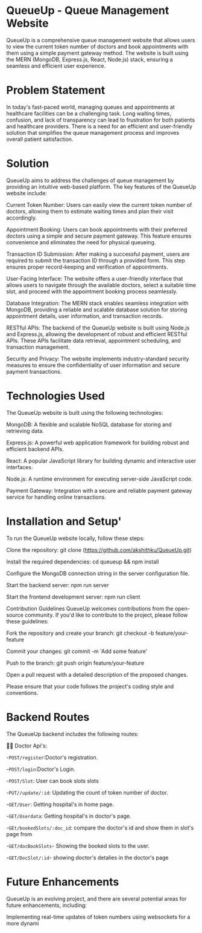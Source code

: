 
# QueueUp - Queue Management Website 

QueueUp is a comprehensive queue management website that allows users to view the current token number of doctors and book appointments with them using a simple payment gateway method. The website is built using the MERN (MongoDB, Express.js, React, Node.js) stack, ensuring a seamless and efficient user experience.

# Problem Statement
In today's fast-paced world, managing queues and appointments at healthcare facilities can be a challenging task. Long waiting times, confusion, and lack of transparency can lead to frustration for both patients and healthcare providers. There is a need for an efficient and user-friendly solution that simplifies the queue management process and improves overall patient satisfaction.

# Solution
QueueUp aims to address the challenges of queue management by providing an intuitive web-based platform. The key features of the QueueUp website include:

Current Token Number: Users can easily view the current token number of doctors, allowing them to estimate waiting times and plan their visit accordingly.

Appointment Booking: Users can book appointments with their preferred doctors using a simple and secure payment gateway. This feature ensures convenience and eliminates the need for physical queueing.

Transaction ID Submission: After making a successful payment, users are required to submit the transaction ID through a provided form. This step ensures proper record-keeping and verification of appointments.

User-Facing Interface: The website offers a user-friendly interface that allows users to navigate through the available doctors, select a suitable time slot, and proceed with the appointment booking process seamlessly.

Database Integration: The MERN stack enables seamless integration with MongoDB, providing a reliable and scalable database solution for storing appointment details, user information, and transaction records.

RESTful APIs: The backend of the QueueUp website is built using Node.js and Express.js, allowing the development of robust and efficient RESTful APIs. These APIs facilitate data retrieval, appointment scheduling, and transaction management.

Security and Privacy: The website implements industry-standard security measures to ensure the confidentiality of user information and secure payment transactions.

# Technologies Used

The QueueUp website is built using the following technologies:

MongoDB: A flexible and scalable NoSQL database for storing and retrieving data.

Express.js: A powerful web application framework for building robust and efficient backend APIs.

React: A popular JavaScript library for building dynamic and interactive user interfaces.

Node.js: A runtime environment for executing server-side JavaScript code.

Payment Gateway: Integration with a secure and reliable payment gateway service for handling online transactions.

# Installation and Setup'

To run the QueueUp website locally, follow these steps:

Clone the repository: git clone (https://github.com/akshithku/QueueUp.git)

Install the required dependencies: cd queueup && npm install

Configure the MongoDB connection string in the server configuration file.

Start the backend server: npm run server

Start the frontend development server: npm run client

Contribution Guidelines
QueueUp welcomes contributions from the open-source community. If you'd like to contribute to the project, please follow these guidelines:

Fork the repository and create your branch: git checkout -b feature/your-feature

Commit your changes: git commit -m 'Add some feature'

Push to the branch: git push origin feature/your-feature

Open a pull request with a detailed description of the proposed changes.

Please ensure that your code follows the project's coding style and conventions.

# Backend Routes 
The QueueUp backend includes the following routes:

 👨‍⚕️ Doctor Api's:
 
-`POST/register`:Doctor's registration.

-`POST/login`:Doctor's Login.

-`POST/Slot`: User can book slots slots  

-`PUT//update/:id`: Updating the count of token number of doctor.

-`GET/User`: Getting hospital's in home page.

-`GET/Userdata`: Getting hospital's in doctor's page.

-`GEt/bookedSlots/:doc_id`: compare the doctor's id and show them in slot's page from 

-`GET/docBookSlots`- Showing the booked slots to the user.

-`GET/DocSlot/:id`- showing doctor's detalies in the doctor's page


# Future Enhancements

QueueUp is an evolving project, and there are several potential areas for future enhancements, including:

Implementing real-time updates of token numbers using websockets for a more dynami
